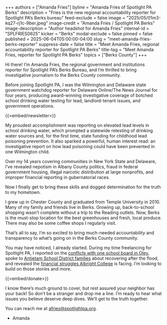 +++
authors = ["Amanda Fries"]
byline = "Amanda Fries of Spotlight PA Berks"
description = "Fries is the new regional accountability reporter for Spotlight PA’s Berks bureau"
feed-exclude = false
image = "2025/05/01m3-kq27-rj1c-9ber.jpeg"
image-credit = "Amanda Fries / Spotlight PA Berks"
image-description = "Author headshot for Amanda Fries"
internal-id = "SPLFRIES0625"
kicker = "Berks"
modal-exclude = false
pinned = false
published = 2025-06-04T05:00:00-04:00
slug = "meet-amanda-fries-berks-reporter"
suppress-date = false
title = "Meet Amanda Fries, regional accountability reporter for Spotlight PA Berks"
title-tag = "Meet Amanda Fries, reporter for Spotlight PA Berks"
topics = ["Berks County"]
+++

Hi there! I’m Amanda Fries, the regional government and institutions reporter for Spotlight PA’s Berks Bureau, and I’m thrilled to bring investigative journalism to the Berks County community.

Before joining Spotlight PA, I was the Wilmington and Delaware state government watchdog reporter for Delaware Online/The News Journal for four years, producing award-winning investigative coverage of botched school drinking water testing for lead, landlord-tenant issues, and government operations.

{{<embed/newsletter>}}

My proudest accomplishment was reporting on elevated lead levels in school drinking water, which prompted a statewide retesting of drinking water sources and, for the first time, state funding for childhood lead poisoning prevention. It also sparked a powerful, human interest read: an investigative report on how lead poisoning could have been prevented in one Wilmington child.

Over my 14 years covering communities in New York State and Delaware, I’ve revealed nepotism in Albany County politics, fraud in federal government housing, illegal narcotic distribution at large nonprofits, and improper financial reporting in gubernatorial races.

Now I finally get to bring these skills and dogged determination for the truth to my hometown.

I grew up in Chester County and graduated from Temple University in 2010. Many of my family and friends live in Berks. Growing up, back-to-school shopping wasn’t complete without a trip to the Reading outlets. Now, Berks is the must-stop location for the best greenhouses and fresh, local produce. There may also be some coffee shops I regularly visit.

That’s all to say, I’m so excited to bring much-needed accountability and transparency to what’s going on in the Berks County community.

You may have noticed, I already started. During my time freelancing for Spotlight PA, I reported on the <a href="https://www.spotlightpa.org/berks/2024/10/pennsylvania-oley-valley-right-school-board-moms-liberty/">conflicts with one school board in Oley</a>, spoke to <a href="https://www.spotlightpa.org/berks/2024/11/antietam-flood-community-division-berks-county/">Antietam School District families</a> about recovering after the flood, and revealed the <a href="https://www.spotlightpa.org/berks/2025/01/berks-albright-college-deficit-art-sale/">financial struggles Albright College</a> is facing. I’m looking to build on those stories and more.

{{<embed/donate>}}

I know there’s much ground to cover, but rest assured your neighbor has your back! So don’t be a stranger and drop me a line. I’m ready to hear what issues you believe deserve deep dives. We’ll get to the truth together.

You can reach me at <a href="mailto:afries@spotlightpa.org">afries@spotlightpa.org</a>.

- Amanda

